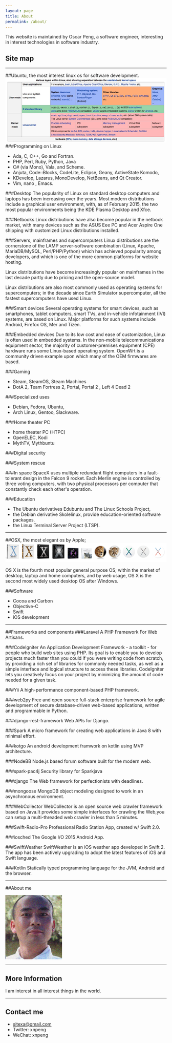 ```yaml
---
layout: page
title: About
permalink: /about/
---
```


This website is maintained by Oscar Peng, a software engineer, interesting in interest technologies in software industry.

## Site map
---------------------------------------------------------------
##Ubuntu, the most interest linux os for software development.
![image](/images/linux-0.png)
###Programming on Linux
-   Ada, C, C++, Go and Fortran. 
-   PHP, Perl, Ruby, Python, Java
-   C# (via Mono), Vala, and Scheme.
-   Anjuta, Code::Blocks, CodeLite, Eclipse, Geany, ActiveState Komodo, 
-   KDevelop, Lazarus, MonoDevelop, NetBeans, and Qt Creator.
-   Vim, nano , Emacs.

###Desktop
The popularity of Linux on standard desktop computers and laptops has been increasing over the years. 
Most modern distributions include a graphical user environment, with, as of February 2015, the two most popular 
environments being the KDE Plasma Desktop and Xfce.

###Netbooks
Linux distributions have also become popular in the netbook market, with many devices such as the ASUS Eee PC and Acer 
Aspire One shipping with customized Linux distributions installed.

###Servers, mainframes and supercomputers
Linux distributions are the cornerstone of the LAMP server-software combination (Linux, Apache, MariaDB/MySQL, 
Perl/PHP/Python) which has achieved popularity among developers, and which is one of the more common platforms for 
website hosting.

Linux distributions have become increasingly popular on mainframes in the last decade partly due to pricing and the 
open-source model. 

Linux distributions are also most commonly used as operating systems for supercomputers; in the decade since Earth Simulator
 supercomputer, all the fastest supercomputers have used Linux. 

###Smart devices
Several operating systems for smart devices, such as smartphones, tablet computers, smart TVs, and in-vehicle infotainment 
(IVI) systems, are based on Linux. Major platforms for such systems include Android, Firefox OS, Mer and Tizen.
 
###Embedded devices
Due to its low cost and ease of customization, Linux is often used in embedded systems. In the non-mobile telecommunications
 equipment sector, the majority of customer-premises equipment (CPE) hardware runs some Linux-based operating system. 
 OpenWrt is a community driven example upon which many of the OEM firmwares are based.
 
###Gaming
-   Steam, SteamOS, Steam Machines
-   DotA 2, Team Fortress 2, Portal, Portal 2 , Left 4 Dead 2 

###Specialized uses
-   Debian, Fedora, Ubuntu, 
-   Arch Linux, Gentoo, Slackware.

###Home theater PC
-   home theater PC (HTPC)
-   OpenELEC, Kodi
-   MythTV, Mythbuntu

###Digital security

###System rescue

###In space
SpaceX uses multiple redundant flight computers in a fault-tolerant design in the Falcon 9 rocket. Each Merlin engine is 
controlled by three voting computers, with two physical processors per computer that constantly check each other's operation.

###Education
-   The Ubuntu derivatives Edubuntu and The Linux Schools Project, 
-   the Debian derivative Skolelinux, provide education-oriented software packages. 
-   the Linux Terminal Server Project (LTSP).

---------------------------------------------------------------
##OSX, the most elegant os by Apple;
![image](/images/Osxboxes.png)

OS X is the fourth most popular general purpose OS; within the market of desktop, laptop and home computers, and by web usage, 
OS X is the second most widely used desktop OS after Windows.

###Software
-   Cocoa and Carbon
-   Objective-C
-   Swift
-   iOS development

---------------------------------------------------------------

##Frameworks and components
###Laravel
A PHP Framework For Web Artisans.

###CodeIgniter
An Application Development Framework - a toolkit - for people who build web sites using PHP. Its goal is to enable you to develop projects much faster than you could if you were writing code from scratch, by providing a rich set of libraries for commonly needed tasks, as well as a simple interface and logical structure to access these libraries. CodeIgniter lets you creatively focus on your project by minimizing the amount of code needed for a given task.

###Yii 
A high-performance component-based PHP framework.

###web2py
Free and open source full-stack enterprise framework for agile development of secure database-driven web-based applications, 
written and programmable in Python.

###django-rest-framework
Web APIs for Django.

###Spark
A micro framework for creating web applications in Java 8 with minimal effort.

###kotgo
An android development framwork on kotlin using MVP architecture.

###NodeBB
Node.js based forum software built for the modern web.

###spark-pac4j
Security library for Sparkjava

###django
The Web framework for perfectionists with deadlines.

###mongoose
MongoDB object modeling designed to work in an asynchronous environment.

###WebCollector
WebCollector is an open source web crawler framework based on Java.It provides some simple interfaces for crawling the Web,you can setup a multi-threaded web crawler in less than 5 minutes.

###Swift-Radio-Pro
Professional Radio Station App, created w/ Swift 2.0.

###iosched
The Google I/O 2015 Android App.

###SwiftWeather
SwiftWeather is an iOS weather app developed in Swift 2. The app has been actively upgrading to adopt the latest features of iOS and Swift language.

###Kotlin
Statically typed programming language for the JVM, Android and the browser.

----------------

##About me

![image](/images/oscar.png)

-----------------

## More Information

I am interest in all interest things in the world.

-------------------

## Contact me

-   sitexa@gmail.com
-   Twitter: xnpeng
-   WeChat: xnpeng